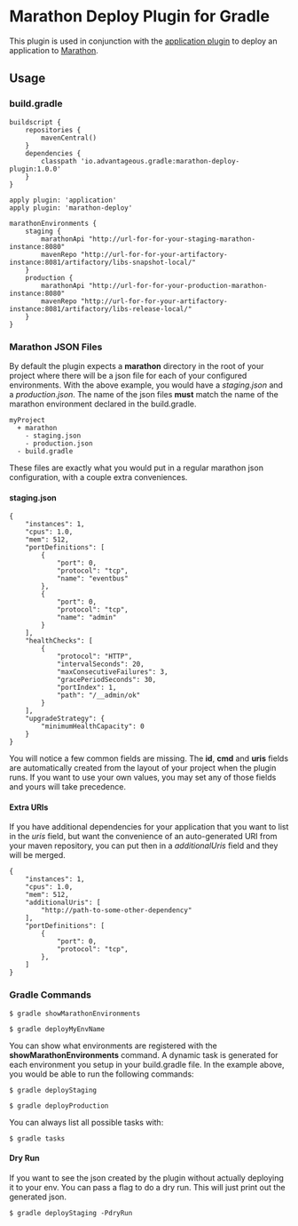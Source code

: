 # Marathon Deploy Plugin for Gradle

This plugin is used in conjunction with the [application plugin](https://docs.gradle.org/current/userguide/application_plugin.html) to deploy an application to [Marathon](https://mesosphere.github.io/marathon/).

## Usage

### build.gradle

	buildscript {
		repositories {
            mavenCentral()
		}
		dependencies {
            classpath 'io.advantageous.gradle:marathon-deploy-plugin:1.0.0'
		}
	}

	apply plugin: 'application'
	apply plugin: 'marathon-deploy'
    
    marathonEnvironments {
        staging {
            marathonApi "http://url-for-for-your-staging-marathon-instance:8080"
            mavenRepo "http://url-for-for-your-artifactory-instance:8081/artifactory/libs-snapshot-local/"
        }
        production {
            marathonApi "http://url-for-for-your-production-marathon-instance:8080"
            mavenRepo "http://url-for-for-your-artifactory-instance:8081/artifactory/libs-release-local/"
        }
    }
    
### Marathon JSON Files

By default the plugin expects a **marathon** directory in the root of your project where there will be a json file for each of your configured environments.
With the above example, you would have a *staging.json* and a *production.json*.  The name of the json files **must** match the name of the marathon environment declared in the build.gradle.

    myProject
      + marathon
        - staging.json
        - production.json
      - build.gradle

These files are exactly what you would put in a regular marathon json configuration, with a couple extra conveniences.

#### staging.json
    {
        "instances": 1,
        "cpus": 1.0,
        "mem": 512,
        "portDefinitions": [
            {
                "port": 0,
                "protocol": "tcp",
                "name": "eventbus"
            },
            {
                "port": 0,
                "protocol": "tcp",
                "name": "admin"
            }
        ],
        "healthChecks": [
            {
                "protocol": "HTTP",
                "intervalSeconds": 20,
                "maxConsecutiveFailures": 3,
                "gracePeriodSeconds": 30,
                "portIndex": 1,
                "path": "/__admin/ok"
            }
        ],
        "upgradeStrategy": {
            "minimumHealthCapacity": 0
        }
    }
    
You will notice a few common fields are missing.  The **id**, **cmd** and **uris** fields are automatically created from the layout of your project when the plugin runs.
If you want to use your own values, you may set any of those fields and yours will take precedence.

#### Extra URIs

If you have additional dependencies for your application that you want to list in the *uris* field, but want the convenience of an auto-generated URI from your maven repository, you can put then in a *additionalUris* field and they will be merged.
    
    {
        "instances": 1,
        "cpus": 1.0,
        "mem": 512,
        "additionalUris": [
            "http://path-to-some-other-dependency"
        ],
        "portDefinitions": [
            {
                "port": 0,
                "protocol": "tcp",
            },
        ]
    }
    
### Gradle Commands
    
    $ gradle showMarathonEnvironments
    
    $ gradle deployMyEnvName
       
You can show what environments are registered with the **showMarathonEnvironments** command.
A dynamic task is generated for each environment you setup in your build.gradle file.  In the example above, you would be able to run the following commands:
    
    $ gradle deployStaging
    
    $ gradle deployProduction
        
You can always list all possible tasks with:

    $ gradle tasks
    
#### Dry Run

If you want to see the json created by the plugin without actually deploying it to your env.  You can pass a flag to do a dry run.  This will just print out the generated json.

    $ gradle deployStaging -PdryRun
    
